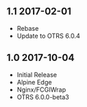 ## 1.1 2017-02-01 <dave at tiredofit dot ca>

* Rebase
* Update to OTRS 6.0.4

## 1.0 2017-10-04 <dave at tiredofit dot ca>

* Initial Release
* Alpine Edge
* Nginx/FCGIWrap
* OTRS 6.0.0-beta3


